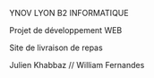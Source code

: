 YNOV LYON B2 INFORMATIQUE

Projet de développement WEB

Site de livraison de repas

Julien Khabbaz // William Fernandes
